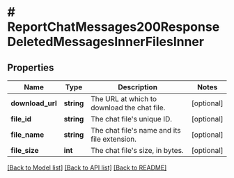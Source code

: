 # # ReportChatMessages200ResponseDeletedMessagesInnerFilesInner

## Properties

Name | Type | Description | Notes
------------ | ------------- | ------------- | -------------
**download_url** | **string** | The URL at which to download the chat file. | [optional]
**file_id** | **string** | The chat file&#39;s unique ID. | [optional]
**file_name** | **string** | The chat file&#39;s name and its file extension. | [optional]
**file_size** | **int** | The chat file&#39;s size, in bytes. | [optional]

[[Back to Model list]](../../README.md#models) [[Back to API list]](../../README.md#endpoints) [[Back to README]](../../README.md)
